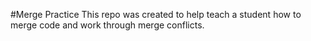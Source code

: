 #Merge Practice
This repo was created to help teach a student how to merge code and work through merge conflicts. 
